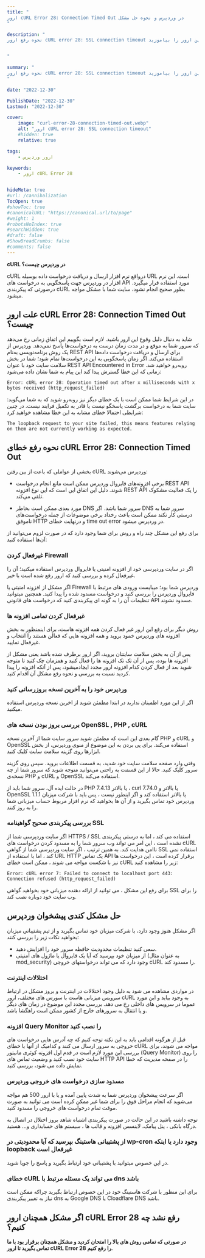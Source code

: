```yaml
---
title: "
ارور cURL Error 28: Connection Timed Out در وردپرس و نحوه حل مشکل
"

description: "
نحوه رفع ارور cURL error 28: SSL connection timeout در وردپرس و مشکل کندی پیشخوان هنگام نصب و بروزرسانی افزونه ها و حل خطاهای ارتباطی. اگر با این خطا مواجه شده اید، در این آموزش همراه ما باشید تا نحوه رفع این ارور را بیاموزید.


"

summary: "
نحوه رفع ارور cURL error 28: SSL connection timeout در وردپرس و مشکل کندی پیشخوان هنگام نصب و بروزرسانی افزونه ها و حل خطاهای ارتباطی. اگر با این خطا مواجه شده اید، در این آموزش همراه ما باشید تا نحوه رفع این ارور را بیاموزید.
"

date: "2022-12-30"

PublishDate: "2022-12-30"
Lastmod: "2022-12-30"

cover:
    image: "curl-error-28-connection-timed-out.webp" 
    alt: "ارور cURL error 28: SSL connection timeout"
    #hidden: true
    relative: true

tags:
    - ارور وردپرس

keywords:
    - ارور cURL Error 28


hideMeta: true
#url: /cannibalization
TocOpen: true
#showToc: true
#canonicalURL: "https://canonical.url/to/page"
#weight: 1
#robotsNoIndex: true
#searchHidden: true
#draft: false
#ShowBreadCrumbs: false
#comments: false
---
```




**cURL در وردپرس چیست؟**

cURL درواقع نرم افزار ارسال و دریافت درخواست داده بوسیله URL است. این نرم افزار در وردپرس جهت پاسخگویی به درخواست های API مورد استفاده قرار میگیرد. درصورتی که پیکربندی cURL بطور صحیح انجام نشود، سایت شما با مشکل مواجه میشود.


## علت ارور cURL Error 28: Connection Timed Out چیست؟

شاید به دنبال دلیل وقوع این ارور باشید. لازم است بگوییم این اتفاق زمانی رخ می‌دهد که سرور شما به موقع و در مدت زمان درست به درخواست‌ها پاسخ نمی‌دهد. وردپرس از یک روش برنامه‌نویسی به‌نام REST API برای ارسال و دریافت درخواست داده‌ها استفاده می‌کند. اگر زمان پاسخگویی به این درخواست‌ها تمام شود؛ شما در بخش سلامت سایت خود با عنوان REST API Encountered in Error رو‌به‌رو خواهید شد. زمانی که این خطا گسترش پیدا کند این پیام به شما نشان داده می‌شود:

```
Error: cURL error 28: Operation timed out after x milliseconds with x bytes received (http_request_failed)
```


در این شرایط شما ممکن است با یک خطای دیگر نیز رو‌به‌رو شوید که به شما می‌گوید: سایت شما به درخواست برگشت پاسخگو نیست یا قادر به تکمیل فرایند نیست. در چنین شرایطی احتمالا خطای مشابه به این خطا مشاهده خواهید کرد:

```
The loopback request to your site failed, this means features relying on them are not currently working as expected.
```




## نحوه رفع خطای cURL Error 28: Connection Timed Out

بخشی از عواملی که باعث از بین رفتن cURL وردپرس می‌شوند:

- برخی افزونه‌های فایروال وردپرس ممکن است مانع انجام درخواست REST API شوند. دلیل این اتفاق این است که این نوع افزونه REST API را یک فعالیت مشکوک تلقی می‌کند.

- مورد بعدی ممکن است بخاطر DNS سرور شما باشد. اگر DNS سرور شما به درستی کار نکند ممکن است باعث رخداد برخی موضوعات از جمله درخواست‌های ناموفق HTTP و درنهایت خطای time out error در وردپرس میشود.

برای رفع این مشکل چند راه و روش برای شما وجود دارد که در صورت لزوم می‌توانید از آن‌ها استفاده کنید:



### غیرفعال کردن Firewall

اگر در سایت وردپرسی خود از افزونه امنیتی یا فایروال وردپرس استفاده میکنید؛ آن را غیرفعال کرده و بررسی کنید که ارور رفع شده است یا خیر.

اگر مشکل از افزونه امنیتی یا Firewall وردپرس شما بود؛ میبایست ورودی های مرتبط با فایروال وردپرس را بررسی کنید و درخواست مسدود شده را پیدا کنید. همچنین میتوانید تنظیمات آن را به گونه ای پیکربندی کنید که درخواست های قانونی API مسدود نشوند.



### غیرفعال کردن تمامی افزونه ها

روش دیگر برای رفع این ارور غیر فعال کردن همه افزونه هاست، برای اینمنظور به بخش افزونه های وردپرس خمود بروید و همه افزونه هایی که فعالن هستند را انتخاب و غیرفعال نمایید.

پس از آن به بخش سلامت سایتتان بروید، اگر ارور برطرف شده باشد یعنی مشکل از افزونه ها بوده، پس از آن تک تک افزونه ها را فعال کنید و همزمان چک کنید تا متوجه شوید بعد از فعال کردن کدام افزونه ارور مجدد ایجادمیشود، پس از آنکه افزونه را پیدا کردید نسبت به بررسی و نحوه رفع مشکل آن اقدام کنید.


### وردپرس خود را به آخرین نسخه بروزرسانی کنید

اگر از این مورد اطمینان ندارید در ابتدا مطمئن شوید از اخرین نسحه وردپرس استفاده میکنید.


### بررسی بروز بودن نسخه های OpenSSL , PHP , cURL

گام بعدی این است که مطمئن شوید سرور سایت شما از آخرین نسخه PHP و cURL و OpenSSL استفاده می‌کند. برای پی بردن به این موضوع از منوی وردپرس، از بخش ابزارها روی گزینه سلامت سایت کلیک کنید.

وقتی وارد صفحه سلامت سایت خود شدید، به قسمت اطلاعات بروید. سپس روی گزینه سرور کلیک کنید. حالا از این قسمت به راحتی می‌توانید متوجه شوید که سرور شما از چه نسخه‌ی PHP و cURL و OpenSSL استفاده می‌کند.

در حالت ایده آل، سرور شما باید از PHP 7.4.13 یا بالاتر ، curl 7.74.0  یا بالاتر و OpenSSL 1.1.1 یا بالاتر استفاده کند و اگر اینطور نیست ، پس باید با شرکت میزبان وردپرس خود تماس بگیرید و از آن ها بخواهید که نرم افزار مربوط حساب میزبانی شما را به روز کنند.


### بررسی پیکربندی صحیح گواهینامه SSL

اگر سایت وردپرسی شما از HTTPS / SSL استفاده می کند ، اما به درستی پیکربندی نشده است ، این امر می تواند وب سرور شما را به مسدود کردن درخواست های cURL ناامن هدایت کند. به همین ترتیب ، اگر سایت وردپرسی شما از گواهی SSL استفاده نمی کند ، اما با استفاده از URL HTTP یک تماس API برقرار کرده است ، این درخواست ها نیز با شکست مواجه می شوند ، ممکن است خطای cURL زیر را مشاهده کنید:
‍‍‍
```
Error: cURL error 7: Failed to connect to localhost port 443: Connection refused (http_request_failed)
```

برای رفع این مشکل ، می توانید از ارائه دهنده میزبانی خود بخواهید گواهی SSL را برای وب سایت خود دوباره نصب کند.





## حل مشکل کندی پیشخوان وردپرس


اگر مشکل هنوز وجود دارد، با شرکت میزبان خود تماس بگیرید و از تیم پشتیبانی میزبان بخواهید نکات زیر را بررسی کنند:

- سعی کنید تنظیمات محدودیت حافظه سرور خود را افزایش دهید.
- از میزبان خود بپرسید که آیا یک فایروال یا ماژول های امنیتی (به عنوان مثال mod_security) وجود دارد که می تواند درخواستهای خروجی cURL را مسدود کند.

### اختلالات اینترنت

در مواردی مشاهده می شود به دلیل وجود اختلالات در اینترنت و بروز مشکل در ارتباط سرویس میزبانی هاست با سورس های مختلف، ارور cURL به وجود بیاید و این مورد عموما در سرویس های داخلی رخ می دهد. بررسی مجدد این موضوع در زمان های دیگر و یا انتقال به سرورهای خارج از کشور ممکن است راهگشا باشد.


### افزونه Query Monitor را نصب کنید

قبل از هرگونه اقدامی باید به این نکته توجه کنیم که چه آدرس هایی درخواست های خروجی به سرور ارسال می کنند و کدامیک از آنها با خطای cURL مواجه می شوند، برای بررسی این مورد لازم است در قدم اول افزونه کوئری مانیتور (Query Monitor) را روی سایت خود نصب کنید و وضعیت تماس های HTTP API را در صفحه مدیریت که خطا نمایش داده می شود، بررسی کنید.

### مسدود سازی درخواست های خروجی وردپرس

اگر سرعت پیشخوان وردپرس شما به شدت پایین آمده و یا با ارور 500 هم مواجه می‌شوید که انجام مراحل فوق را برای شما غیر ممکن کرده است می توانید به صورت موقت تمام درخواست های خروجی را مسدود کنید. 

توجه داشته باشید در این حالت در صورت پیکربندی اشتباه شاهد بروز اختلال در اتصال به درگاه بانکی ، پنل پیامک، لاینسس افزونه و قالب ها ، سیستم های حسابداری و… هستید.


### از پشتیبانی هاستینگ بپرسید که آیا محدودیتی در wp-cron وجود دارد یا اینکه loopback غیرفعال است

در این خصوص میتوانید با پشتیبانی خود ارتباط بگیرید و پاسخ را جویا شوید.


### خطای cURL می تواند یک مسئله مرتبط با dns باشد

برای این منظور با شرکت هاستینگ خود در این خصوص ارتباط بگیرید چراکه ممکن است نیاز به تغییر پیکربندی dns به Google DNS یا Cloadflare DNS باشد.


## اگر مشکل همچنان ارور cURL Error 28 رفع نشد چه کنیم؟

**در صورتی که تمامی روش های بالا را امتحان کردید و مشکل همچنان برقرار بود با ما تماس بگیرید تا  ارور cURL Error 28 را رفع کنیم.**





